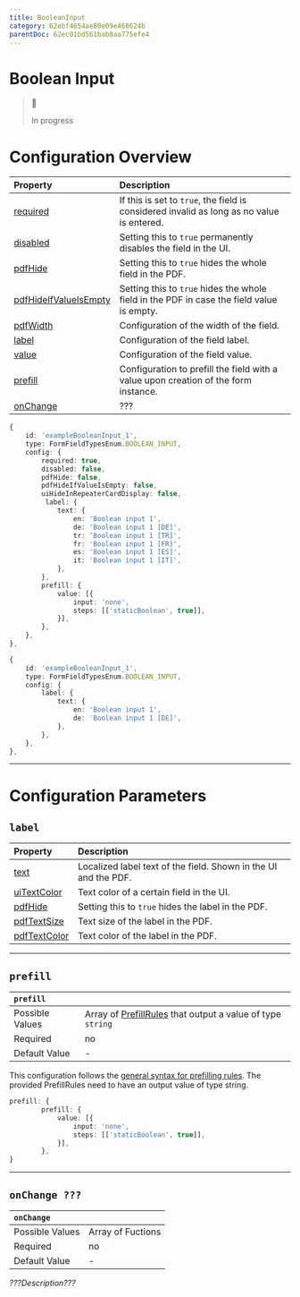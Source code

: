 ```yaml
---
title: BooleanInput
category: 62ebf4654ae80e09e468624b
parentDoc: 62ec01bd561bab0aa775efe4
---
```


# Boolean Input
>🚧 
>
> In progress

# Configuration Overview

| Property                                                                     | Description                      |
| :--------------------------------------------------------------------------- | :--------------------------------|
| [required](./24-general-properties/#required)                                | If this is set to `true`, the field is considered invalid as long as no value is entered. |
| [disabled](./24-general-properties/#disabled)                                | Setting this to `true` permanently disables the field in the UI. |
| [pdfHide](./24-general-properties/#pdfhide)                                  | Setting this to `true` hides the whole field in the PDF. |
| [pdfHideIfValueIsEmpty](./24-general-properties/#pdfhideifvalueisempty)      | Setting this to `true` hides the whole field in the PDF in case the field value is empty. |
| [pdfWidth](./24-general-properties/#pdfwidth)                                | Configuration of the width of the field. |
| [label](#label)                                                              | Configuration of the field label. |
| [value](#value)                                                              | Configuration of the field value. |
| [prefill](#prefill)                                                          | Configuration to prefill the field with a value upon creation of the form instance. |
| [onChange](#onchange)                                                        | ??? |

``` typescript (complete)
{
    id: 'exampleBooleanInput_1',
    type: FormFieldTypesEnum.BOOLEAN_INPUT,
    config: {
        required: true,
        disabled: false,
        pdfHide: false,
        pdfHideIfValueIsEmpty: false,
        uiHideInRepeaterCardDisplay: false,
         label: {
            text: {
                en: 'Boolean input 1',
                de: 'Boolean input 1 [DE]',
                tr: 'Boolean input 1 [TR]',
                fr: 'Boolean input 1 [FR]',
                es: 'Boolean input 1 [ES]',
                it: 'Boolean input 1 [IT]',
            },
        },
        prefill: {
            value: [{
                input: 'none',
                steps: [['staticBoolean', true]],
            }],
        },
    },
},
```
``` typescript (minimal)
{
    id: 'exampleBooleanInput_1',
    type: FormFieldTypesEnum.BOOLEAN_INPUT,
    config: {
        label: {
            text: {
                en: 'Boolean input 1',
                de: 'Boolean input 1 [DE]',
            },
        },
    },
},
```
---
# Configuration Parameters

## `label`

| Property                                                    | Description                       |
| :---------------------------------------------------------- | :-------------------------------- |
| [text](./24-general-properties/#text)                       | Localized label text of the field. Shown in the UI and the PDF. |
| [uiTextColor](./24-general-properties/#uitextcolor)         | Text color of a certain field in the UI.                                                                |
| [pdfHide](./24-general-properties/#pdfhide)                 | Setting this to `true` hides the label in the PDF. |
| [pdfTextSize](./24-general-properties/#pdftextsize)         | Text size of the label in the PDF. |
| [pdfTextColor](./24-general-properties/#pdftextcolor)       | Text color of the label in the PDF. |

---
## `prefill`

| `prefill`                  |                                                                     |
| :------------------------- | :--------------                                                     |
| Possible Values            | Array of [PrefillRules](#???) that output a value of type `string` |
| Required                   | no                                                                  |
| Default Value              | -                                                                   |

This configuration follows the [general syntax for prefilling rules](#???).
The provided PrefillRules need to have an output value of type string.

``` typescript (static boolean)
prefill: {
        prefill: {
            value: [{
                input: 'none',
                steps: [['staticBoolean', true]],
            }],
        },
}
```

---
## `onChange ???`

| `onChange`                 |                   |
| :------------------------- | ------------------|
| Possible Values            | Array of Fuctions |
| Required                   | no                |
| Default Value              | -     

*???Description???*

```typescript

```